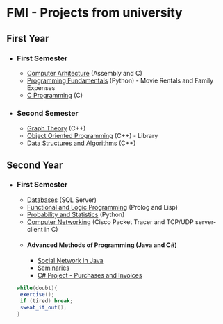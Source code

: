 # FMI - Projects from university

## First Year

* ### First Semester
  * [Computer Arhitecture](https://github.com/florinacho337/Programare/tree/main/FMI/ANUL%20I/SEM%201/ASC "Computer Arhitecture") (Assembly and C)
  * [Programming Fundamentals](https://github.com/florinacho337/Programare/tree/main/FMI/ANUL%20I/SEM%201/Fundamentele%20programarii "Programming Fundamentals") (Python) - Movie Rentals and Family Expenses
  * [C Programming](https://github.com/florinacho337/Programare/tree/main/FMI/ANUL%20I/SEM%201/ProgramareC "C Programming") (C)

* ### Second Semester
  * [Graph Theory](https://github.com/florinacho337/Programare/tree/main/FMI/ANUL%20I/SEM%202/Algoritmica%20Grafelor/Laborator "Graph Theory") (C++)
  * [Object Oriented Programming](https://github.com/florinacho337/Programare/tree/main/FMI/ANUL%20I/SEM%202/OOP/Lab%205 "Object Oriented Programming") (C++) - Library
  * [Data Structures and Algorithms](https://github.com/florinacho337/Programare/tree/main/FMI/ANUL%20I/SEM%202/SDA "Data Structures and Algorithms") (C++)
 
## Second Year
* ### First Semester
  * [Databases](https://github.com/florinacho337/Programare/tree/main/FMI/ANUL%20II/Baze%20de%20date "Databases") (SQL Server)
  * [Functional and Logic Programming](https://github.com/florinacho337/Programare/tree/main/FMI/ANUL%20II/PLF "Functional and Logic Programming") (Prolog and Lisp)
  * [Probability and Statistics](https://github.com/florinacho337/Programare/tree/main/FMI/ANUL%20II/Probabilitati%20si%20Statistica "Probability and Statistics") (Python)
  * [Computer Networking](https://github.com/florinacho337/Programare/tree/main/FMI/ANUL%20II/Retele "Computer Networking") (Cisco Packet Tracer and TCP/UDP server-client in C)
  * #### Advanced Methods of Programming (Java and C#)
    * [Social Network in Java](https://github.com/florinacho337/MAPproject "Social Network in Java")
    * [Seminaries](https://github.com/florinacho337/Programare/tree/main/FMI/ANUL%20II/MAP/Seminarii "Seminaries")
    * [C# Project - Purchases and Invoices](https://github.com/florinacho337/Programare/tree/main/FMI/ANUL%20II/MAP/Facturi "C# Project")
 
  ```c#
  while(doubt){
   exercise();
   if (tired) break;
   sweat_it_out();
  }
  ```
